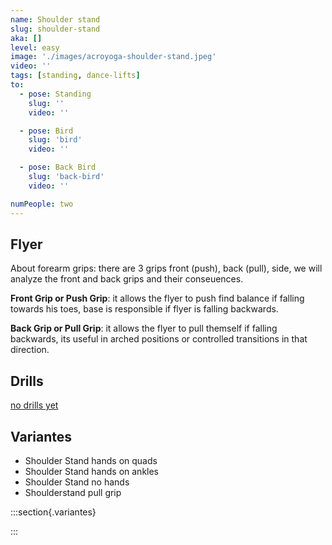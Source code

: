 ```yaml
---
name: Shoulder stand
slug: shoulder-stand
aka: []
level: easy
image: './images/acroyoga-shoulder-stand.jpeg'
video: ''
tags: [standing, dance-lifts]
to:
  - pose: Standing
    slug: ''
    video: ''

  - pose: Bird
    slug: 'bird'
    video: ''

  - pose: Back Bird
    slug: 'back-bird'
    video: ''

numPeople: two
---
```


## Flyer

About forearm grips: there are 3 grips front (push), back (pull), side, we will analyze the front and back grips and their conseuences.

**Front Grip or Push Grip**: it allows the flyer to push find balance if falling towards his toes, base is responsible if flyer is falling backwards.

**Back Grip or Pull Grip**: it allows the flyer to pull themself if falling backwards, its useful in arched positions or controlled transitions in that direction.

## Drills

[no drills yet]()

## Variantes

- Shoulder Stand hands on quads
- Shoulder Stand hands on ankles
- Shoulder Stand no hands
- Shoulderstand pull grip

:::section{.variantes}

<!-- - ![a](/)
  _To do_ -->

:::
